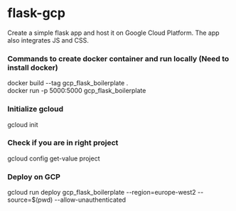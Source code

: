 # flask-gcp
Create a simple flask app and host it on Google Cloud Platform. The app also integrates JS and CSS. 

### Commands to create docker container and run locally (Need to install docker)
docker build --tag gcp_flask_boilerplate .
<br/>
docker run -p 5000:5000 gcp_flask_boilerplate

### Initialize gcloud
gcloud init

### Check if you are in right project
gcloud config get-value project

### Deploy on GCP
gcloud run deploy gcp_flask_boilerplate --region=europe-west2 --source=$(pwd) --allow-unauthenticated
